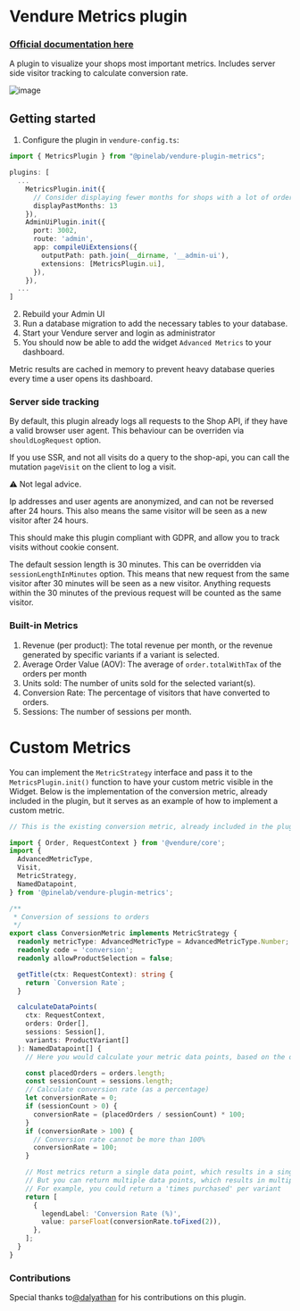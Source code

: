 # Vendure Metrics plugin

### [Official documentation here](https://pinelab-plugins.com/plugin/vendure-plugin-metrics)

A plugin to visualize your shops most important metrics. Includes server side visitor tracking to calculate conversion rate.

![image](https://raw.githubusercontent.com/Pinelab-studio/pinelab-vendure-plugins/96ed9d15e7a2908e0620a8a1e92b1d8c9fe381a4/docs-website/public/plugin-images/metrics.png)

## Getting started

1. Configure the plugin in `vendure-config.ts`:

```ts
import { MetricsPlugin } from "@pinelab/vendure-plugin-metrics";

plugins: [
  ...
    MetricsPlugin.init({
      // Consider displaying fewer months for shops with a lot of orders
      displayPastMonths: 13
    }),
    AdminUiPlugin.init({
      port: 3002,
      route: 'admin',
      app: compileUiExtensions({
        outputPath: path.join(__dirname, '__admin-ui'),
        extensions: [MetricsPlugin.ui],
      }),
    }),
  ...
]
```

2. Rebuild your Admin UI
3. Run a database migration to add the necessary tables to your database.
4. Start your Vendure server and login as administrator
5. You should now be able to add the widget `Advanced Metrics` to your dashboard.

Metric results are cached in memory to prevent heavy database queries every time a user opens its dashboard.

### Server side tracking

By default, this plugin already logs all requests to the Shop API, if they have a valid browser user agent. This behaviour can be overriden via `shouldLogRequest` option.

If you use SSR, and not all visits do a query to the shop-api, you can call the mutation `pageVisit` on the client to log a visit.

:warning: Not legal advice.

Ip addresses and user agents are anonymized, and can not be reversed after 24 hours. This also means the same visitor will be seen as a new visitor after 24 hours.

This should make this plugin compliant with GDPR, and allow you to track visits without cookie consent.

The default session length is 30 minutes. This can be overridden via `sessionLengthInMinutes` option. This means that new request from the same visitor after 30 minutes will be seen as a new visitor. Anything requests within the 30 minutes of the previous request will be counted as the same visitor.

### Built-in Metrics

1. Revenue (per product): The total revenue per month, or the revenue generated by specific variants if a variant is selected.
2. Average Order Value (AOV): The average of `order.totalWithTax` of the orders per month
3. Units sold: The number of units sold for the selected variant(s).
4. Conversion Rate: The percentage of visitors that have converted to orders.
5. Sessions: The number of sessions per month.

# Custom Metrics

You can implement the `MetricStrategy` interface and pass it to the `MetricsPlugin.init()` function to have your custom metric visible in the Widget.
Below is the implementation of the conversion metric, already included in the plugin, but it serves as an example of how to implement a custom metric.

```ts
// This is the existing conversion metric, already included in the plugin

import { Order, RequestContext } from '@vendure/core';
import {
  AdvancedMetricType,
  Visit,
  MetricStrategy,
  NamedDatapoint,
} from '@pinelab/vendure-plugin-metrics';

/**
 * Conversion of sessions to orders
 */
export class ConversionMetric implements MetricStrategy {
  readonly metricType: AdvancedMetricType = AdvancedMetricType.Number;
  readonly code = 'conversion';
  readonly allowProductSelection = false;

  getTitle(ctx: RequestContext): string {
    return `Conversion Rate`;
  }

  calculateDataPoints(
    ctx: RequestContext,
    orders: Order[],
    sessions: Session[],
    variants: ProductVariant[]
  ): NamedDatapoint[] {
    // Here you would calculate your metric data points, based on the orders, sessions and variants

    const placedOrders = orders.length;
    const sessionCount = sessions.length;
    // Calculate conversion rate (as a percentage)
    let conversionRate = 0;
    if (sessionCount > 0) {
      conversionRate = (placedOrders / sessionCount) * 100;
    }
    if (conversionRate > 100) {
      // Conversion rate cannot be more than 100%
      conversionRate = 100;
    }

    // Most metrics return a single data point, which results in a single line in the chart.
    // But you can return multiple data points, which results in multiple lines in the chart.
    // For example, you could return a 'times purchased' per variant
    return [
      {
        legendLabel: 'Conversion Rate (%)',
        value: parseFloat(conversionRate.toFixed(2)),
      },
    ];
  }
}
```

### Contributions

Special thanks to[@dalyathan](https://github.com/dalyathan) for his contributions on this plugin.
